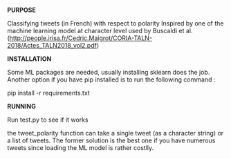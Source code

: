 **PURPOSE**

Classifying tweets (in French) with respect to polarity
Inspired by one of the machine learning model at character level used by Buscaldi et al. (http://people.irisa.fr/Cedric.Maigrot/CORIA-TALN-2018/Actes_TALN2018_vol2.pdf)

**INSTALLATION**

Some ML packages are needed, usually installing sklearn does the job. Another option if you have pip installed is to run the following command :

pip install -r requirements.txt

**RUNNING**

Run test.py to see if it works

the tweet_polarity function can take a single tweet (as a character string) or a list of tweets. The former solution is the best one if you have numerous tweets since loading the ML model is rather costlly.

